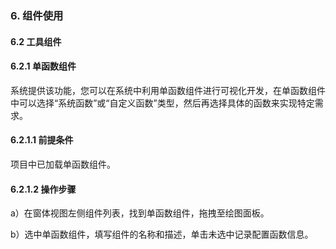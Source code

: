 ### 6. 组件使用

#### 6.2 工具组件

#### 6.2.1 单函数组件

系统提供该功能，您可以在系统中利用单函数组件进行可视化开发，在单函数组件中可以选择“系统函数”或“自定义函数”类型，然后再选择具体的函数来实现特定需求。

#### 6.2.1.1 前提条件

项目中已加载单函数组件。

#### 6.2.1.2 操作步骤

a）在窗体视图左侧组件列表，找到单函数组件，拖拽至绘图面板。

b）选中单函数组件，填写组件的名称和描述，单击未选中记录配置函数信息。

